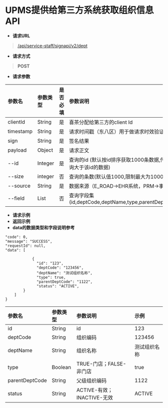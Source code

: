 # UPMS提供给第三方系统获取组织信息API
- **请求URL**
> [/api/service-staff/signapi/v2/dept](#)
- **请求方式**
>**POST**

- **请求参数**

| 参数名       | 参数类型    | 是否必填 | 参数说明                                                   | 示例                                     |
|:----------|:--------|:-----|:-------------------------------------------------------|:---------------------------------------|
| clientId  | String  | 是    | 喜茶分配给第三方的client Id                                     | exampleClientId                        |
| timestamp | String  | 是    | 请求时间戳（东八区）用于做请求时效验证，单位：秒                               | 1600412480                             |
| sign      | String  | 是    | 签名结果                                                   | dFCBnsgzv/2h...                        |
| payload   | Object  | 是    | 请求正文                                                   | {"id":1,"size":1000,"source":"E_ROAD"} |
| --id      | Integer | 是    | 查询的id (默认按id排序获取1000条数据,传具体id数据查询大于该id的数据)             | 1                                      |
| --size    | integer | 否    | 查询的条数(默认值1000,限制最大为1000)                               | 1000                                   |
| --source  | String  | 是    | 数据来源（E_ROAD->EHR系统，PRM->事业合伙人）                         | E_ROAD                                 |
| --field   | List<String> | 否    | 查询字段集(id,deptCode,deptName,type,parentDeptCode,status) |                                    |
- **请求示例**
- **返回示例**
- **data的数据类型和字段说明参考**
```
"code": 0,
"message": "SUCCESS",
"requestId": null,
"data": [

            {
              "id": "123",
              "deptCode": "123456",
              "deptName": "测试组织名称",
              "type": true,
              "parentDeptCode": "1122",
              "status": "ACTIVE",
        }
    ]
}
```

| 参数名            | 参数类型    | 参数说明                 | 示例     |
|:---------------|:--------|:---------------------|:-------|
| id	            | String  | id                   | 123    |
| deptCode       | 	String | 组织编码                 | 123456 |
| deptName	      | String  | 组织名称                 | 测试组织名称 |
| type	          | Boolean | TRUE-门店；FALSE-非门店    | true   |
| parentDeptCode | 	String | 父级组织编码               | 1122   |
| status         | 	String |         ACTIVE-有效；INACTIVE-无效              | ACTIVE |
